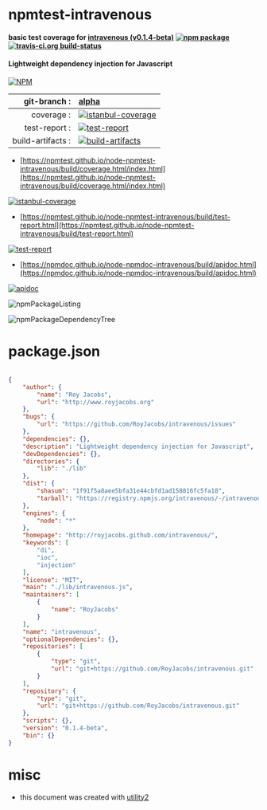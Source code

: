 # npmtest-intravenous

#### basic test coverage for  [intravenous (v0.1.4-beta)](http://royjacobs.github.com/intravenous/)  [![npm package](https://img.shields.io/npm/v/npmtest-intravenous.svg?style=flat-square)](https://www.npmjs.org/package/npmtest-intravenous) [![travis-ci.org build-status](https://api.travis-ci.org/npmtest/node-npmtest-intravenous.svg)](https://travis-ci.org/npmtest/node-npmtest-intravenous)

#### Lightweight dependency injection for Javascript

[![NPM](https://nodei.co/npm/intravenous.png?downloads=true&downloadRank=true&stars=true)](https://www.npmjs.com/package/intravenous)

| git-branch : | [alpha](https://github.com/npmtest/node-npmtest-intravenous/tree/alpha)|
|--:|:--|
| coverage : | [![istanbul-coverage](https://npmtest.github.io/node-npmtest-intravenous/build/coverage.badge.svg)](https://npmtest.github.io/node-npmtest-intravenous/build/coverage.html/index.html)|
| test-report : | [![test-report](https://npmtest.github.io/node-npmtest-intravenous/build/test-report.badge.svg)](https://npmtest.github.io/node-npmtest-intravenous/build/test-report.html)|
| build-artifacts : | [![build-artifacts](https://npmtest.github.io/node-npmtest-intravenous/glyphicons_144_folder_open.png)](https://github.com/npmtest/node-npmtest-intravenous/tree/gh-pages/build)|

- [https://npmtest.github.io/node-npmtest-intravenous/build/coverage.html/index.html](https://npmtest.github.io/node-npmtest-intravenous/build/coverage.html/index.html)

[![istanbul-coverage](https://npmtest.github.io/node-npmtest-intravenous/build/screenCapture.buildCi.browser.%252Ftmp%252Fbuild%252Fcoverage.lib.html.png)](https://npmtest.github.io/node-npmtest-intravenous/build/coverage.html/index.html)

- [https://npmtest.github.io/node-npmtest-intravenous/build/test-report.html](https://npmtest.github.io/node-npmtest-intravenous/build/test-report.html)

[![test-report](https://npmtest.github.io/node-npmtest-intravenous/build/screenCapture.buildCi.browser.%252Ftmp%252Fbuild%252Ftest-report.html.png)](https://npmtest.github.io/node-npmtest-intravenous/build/test-report.html)

- [https://npmdoc.github.io/node-npmdoc-intravenous/build/apidoc.html](https://npmdoc.github.io/node-npmdoc-intravenous/build/apidoc.html)

[![apidoc](https://npmdoc.github.io/node-npmdoc-intravenous/build/screenCapture.buildCi.browser.%252Ftmp%252Fbuild%252Fapidoc.html.png)](https://npmdoc.github.io/node-npmdoc-intravenous/build/apidoc.html)

![npmPackageListing](https://npmtest.github.io/node-npmtest-intravenous/build/screenCapture.npmPackageListing.svg)

![npmPackageDependencyTree](https://npmtest.github.io/node-npmtest-intravenous/build/screenCapture.npmPackageDependencyTree.svg)



# package.json

```json

{
    "author": {
        "name": "Roy Jacobs",
        "url": "http://www.royjacobs.org"
    },
    "bugs": {
        "url": "https://github.com/RoyJacobs/intravenous/issues"
    },
    "dependencies": {},
    "description": "Lightweight dependency injection for Javascript",
    "devDependencies": {},
    "directories": {
        "lib": "./lib"
    },
    "dist": {
        "shasum": "1f91f5a8aee5bfa31e44cbfd1ad158816fc5fa18",
        "tarball": "https://registry.npmjs.org/intravenous/-/intravenous-0.1.4-beta.tgz"
    },
    "engines": {
        "node": "*"
    },
    "homepage": "http://royjacobs.github.com/intravenous/",
    "keywords": [
        "di",
        "ioc",
        "injection"
    ],
    "license": "MIT",
    "main": "./lib/intravenous.js",
    "maintainers": [
        {
            "name": "RoyJacobs"
        }
    ],
    "name": "intravenous",
    "optionalDependencies": {},
    "repositories": [
        {
            "type": "git",
            "url": "git+https://github.com/RoyJacobs/intravenous.git"
        }
    ],
    "repository": {
        "type": "git",
        "url": "git+https://github.com/RoyJacobs/intravenous.git"
    },
    "scripts": {},
    "version": "0.1.4-beta",
    "bin": {}
}
```



# misc
- this document was created with [utility2](https://github.com/kaizhu256/node-utility2)

